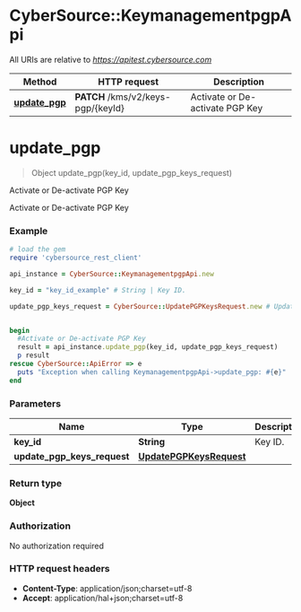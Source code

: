 # CyberSource::KeymanagementpgpApi

All URIs are relative to *https://apitest.cybersource.com*

Method | HTTP request | Description
------------- | ------------- | -------------
[**update_pgp**](KeymanagementpgpApi.md#update_pgp) | **PATCH** /kms/v2/keys-pgp/{keyId} | Activate or De-activate PGP Key


# **update_pgp**
> Object update_pgp(key_id, update_pgp_keys_request)

Activate or De-activate PGP Key

Activate or De-activate PGP Key 

### Example
```ruby
# load the gem
require 'cybersource_rest_client'

api_instance = CyberSource::KeymanagementpgpApi.new

key_id = "key_id_example" # String | Key ID. 

update_pgp_keys_request = CyberSource::UpdatePGPKeysRequest.new # UpdatePGPKeysRequest | 


begin
  #Activate or De-activate PGP Key
  result = api_instance.update_pgp(key_id, update_pgp_keys_request)
  p result
rescue CyberSource::ApiError => e
  puts "Exception when calling KeymanagementpgpApi->update_pgp: #{e}"
end
```

### Parameters

Name | Type | Description  | Notes
------------- | ------------- | ------------- | -------------
 **key_id** | **String**| Key ID.  | 
 **update_pgp_keys_request** | [**UpdatePGPKeysRequest**](UpdatePGPKeysRequest.md)|  | 

### Return type

**Object**

### Authorization

No authorization required

### HTTP request headers

 - **Content-Type**: application/json;charset=utf-8
 - **Accept**: application/hal+json;charset=utf-8



